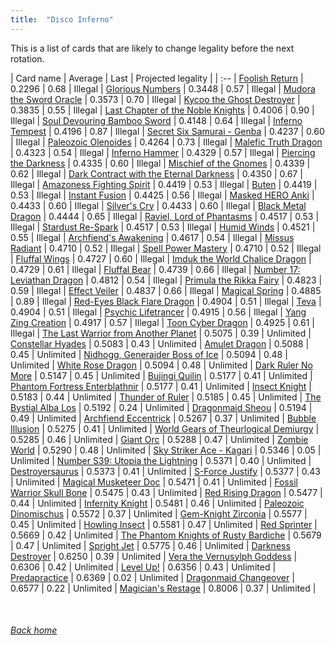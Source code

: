 ```yaml
---
title:  "Disco Inferno"
---
```


This is a list of cards that are likely to change legality before the next rotation.

| Card name | Average | Last | Projected legality |
| :-- |
[Foolish Return](https://db.ygoprodeck.com/card/?search=Foolish%20Return) | 0.2296 | 0.68 | Illegal |
[Glorious Numbers](https://db.ygoprodeck.com/card/?search=Glorious%20Numbers) | 0.3448 | 0.57 | Illegal |
[Mudora the Sword Oracle](https://db.ygoprodeck.com/card/?search=Mudora%20the%20Sword%20Oracle) | 0.3573 | 0.70 | Illegal |
[Kycoo the Ghost Destroyer](https://db.ygoprodeck.com/card/?search=Kycoo%20the%20Ghost%20Destroyer) | 0.3835 | 0.55 | Illegal |
[Last Chapter of the Noble Knights](https://db.ygoprodeck.com/card/?search=Last%20Chapter%20of%20the%20Noble%20Knights) | 0.4006 | 0.90 | Illegal |
[Soul Devouring Bamboo Sword](https://db.ygoprodeck.com/card/?search=Soul%20Devouring%20Bamboo%20Sword) | 0.4148 | 0.64 | Illegal |
[Inferno Tempest](https://db.ygoprodeck.com/card/?search=Inferno%20Tempest) | 0.4196 | 0.87 | Illegal |
[Secret Six Samurai - Genba](https://db.ygoprodeck.com/card/?search=Secret%20Six%20Samurai%20-%20Genba) | 0.4237 | 0.60 | Illegal |
[Paleozoic Olenoides](https://db.ygoprodeck.com/card/?search=Paleozoic%20Olenoides) | 0.4264 | 0.73 | Illegal |
[Malefic Truth Dragon](https://db.ygoprodeck.com/card/?search=Malefic%20Truth%20Dragon) | 0.4323 | 0.54 | Illegal |
[Inferno Hammer](https://db.ygoprodeck.com/card/?search=Inferno%20Hammer) | 0.4329 | 0.57 | Illegal |
[Piercing the Darkness](https://db.ygoprodeck.com/card/?search=Piercing%20the%20Darkness) | 0.4335 | 0.60 | Illegal |
[Mischief of the Gnomes](https://db.ygoprodeck.com/card/?search=Mischief%20of%20the%20Gnomes) | 0.4339 | 0.62 | Illegal |
[Dark Contract with the Eternal Darkness](https://db.ygoprodeck.com/card/?search=Dark%20Contract%20with%20the%20Eternal%20Darkness) | 0.4350 | 0.67 | Illegal |
[Amazoness Fighting Spirit](https://db.ygoprodeck.com/card/?search=Amazoness%20Fighting%20Spirit) | 0.4419 | 0.53 | Illegal |
[Buten](https://db.ygoprodeck.com/card/?search=Buten) | 0.4419 | 0.53 | Illegal |
[Instant Fusion](https://db.ygoprodeck.com/card/?search=Instant%20Fusion) | 0.4425 | 0.56 | Illegal |
[Masked HERO Anki](https://db.ygoprodeck.com/card/?search=Masked%20HERO%20Anki) | 0.4433 | 0.60 | Illegal |
[Silver's Cry](https://db.ygoprodeck.com/card/?search=Silver's%20Cry) | 0.4433 | 0.60 | Illegal |
[Black Metal Dragon](https://db.ygoprodeck.com/card/?search=Black%20Metal%20Dragon) | 0.4444 | 0.65 | Illegal |
[Raviel, Lord of Phantasms](https://db.ygoprodeck.com/card/?search=Raviel,%20Lord%20of%20Phantasms) | 0.4517 | 0.53 | Illegal |
[Stardust Re-Spark](https://db.ygoprodeck.com/card/?search=Stardust%20Re-Spark) | 0.4517 | 0.53 | Illegal |
[Humid Winds](https://db.ygoprodeck.com/card/?search=Humid%20Winds) | 0.4521 | 0.55 | Illegal |
[Archfiend's Awakening](https://db.ygoprodeck.com/card/?search=Archfiend's%20Awakening) | 0.4617 | 0.54 | Illegal |
[Missus Radiant](https://db.ygoprodeck.com/card/?search=Missus%20Radiant) | 0.4710 | 0.52 | Illegal |
[Spell Power Mastery](https://db.ygoprodeck.com/card/?search=Spell%20Power%20Mastery) | 0.4710 | 0.52 | Illegal |
[Fluffal Wings](https://db.ygoprodeck.com/card/?search=Fluffal%20Wings) | 0.4727 | 0.60 | Illegal |
[Imduk the World Chalice Dragon](https://db.ygoprodeck.com/card/?search=Imduk%20the%20World%20Chalice%20Dragon) | 0.4729 | 0.61 | Illegal |
[Fluffal Bear](https://db.ygoprodeck.com/card/?search=Fluffal%20Bear) | 0.4739 | 0.66 | Illegal |
[Number 17: Leviathan Dragon](https://db.ygoprodeck.com/card/?search=Number%2017:%20Leviathan%20Dragon) | 0.4812 | 0.54 | Illegal |
[Primula the Rikka Fairy](https://db.ygoprodeck.com/card/?search=Primula%20the%20Rikka%20Fairy) | 0.4823 | 0.59 | Illegal |
[Effect Veiler](https://db.ygoprodeck.com/card/?search=Effect%20Veiler) | 0.4837 | 0.66 | Illegal |
[Magical Spring](https://db.ygoprodeck.com/card/?search=Magical%20Spring) | 0.4885 | 0.89 | Illegal |
[Red-Eyes Black Flare Dragon](https://db.ygoprodeck.com/card/?search=Red-Eyes%20Black%20Flare%20Dragon) | 0.4904 | 0.51 | Illegal |
[Teva](https://db.ygoprodeck.com/card/?search=Teva) | 0.4904 | 0.51 | Illegal |
[Psychic Lifetrancer](https://db.ygoprodeck.com/card/?search=Psychic%20Lifetrancer) | 0.4915 | 0.56 | Illegal |
[Yang Zing Creation](https://db.ygoprodeck.com/card/?search=Yang%20Zing%20Creation) | 0.4917 | 0.57 | Illegal |
[Toon Cyber Dragon](https://db.ygoprodeck.com/card/?search=Toon%20Cyber%20Dragon) | 0.4925 | 0.61 | Illegal |
[The Last Warrior from Another Planet](https://db.ygoprodeck.com/card/?search=The%20Last%20Warrior%20from%20Another%20Planet) | 0.5075 | 0.39 | Unlimited |
[Constellar Hyades](https://db.ygoprodeck.com/card/?search=Constellar%20Hyades) | 0.5083 | 0.43 | Unlimited |
[Amulet Dragon](https://db.ygoprodeck.com/card/?search=Amulet%20Dragon) | 0.5088 | 0.45 | Unlimited |
[Nidhogg, Generaider Boss of Ice](https://db.ygoprodeck.com/card/?search=Nidhogg,%20Generaider%20Boss%20of%20Ice) | 0.5094 | 0.48 | Unlimited |
[White Rose Dragon](https://db.ygoprodeck.com/card/?search=White%20Rose%20Dragon) | 0.5094 | 0.48 | Unlimited |
[Dark Ruler No More](https://db.ygoprodeck.com/card/?search=Dark%20Ruler%20No%20More) | 0.5147 | 0.45 | Unlimited |
[Bujingi Quilin](https://db.ygoprodeck.com/card/?search=Bujingi%20Quilin) | 0.5177 | 0.41 | Unlimited |
[Phantom Fortress Enterblathnir](https://db.ygoprodeck.com/card/?search=Phantom%20Fortress%20Enterblathnir) | 0.5177 | 0.41 | Unlimited |
[Insect Knight](https://db.ygoprodeck.com/card/?search=Insect%20Knight) | 0.5183 | 0.44 | Unlimited |
[Thunder of Ruler](https://db.ygoprodeck.com/card/?search=Thunder%20of%20Ruler) | 0.5185 | 0.45 | Unlimited |
[The Bystial Alba Los](https://db.ygoprodeck.com/card/?search=The%20Bystial%20Alba%20Los) | 0.5192 | 0.24 | Unlimited |
[Dragonmaid Sheou](https://db.ygoprodeck.com/card/?search=Dragonmaid%20Sheou) | 0.5194 | 0.49 | Unlimited |
[Archfiend Eccentrick](https://db.ygoprodeck.com/card/?search=Archfiend%20Eccentrick) | 0.5267 | 0.37 | Unlimited |
[Bubble Illusion](https://db.ygoprodeck.com/card/?search=Bubble%20Illusion) | 0.5275 | 0.41 | Unlimited |
[World Gears of Theurlogical Demiurgy](https://db.ygoprodeck.com/card/?search=World%20Gears%20of%20Theurlogical%20Demiurgy) | 0.5285 | 0.46 | Unlimited |
[Giant Orc](https://db.ygoprodeck.com/card/?search=Giant%20Orc) | 0.5288 | 0.47 | Unlimited |
[Zombie World](https://db.ygoprodeck.com/card/?search=Zombie%20World) | 0.5290 | 0.48 | Unlimited |
[Sky Striker Ace - Kagari](https://db.ygoprodeck.com/card/?search=Sky%20Striker%20Ace%20-%20Kagari) | 0.5346 | 0.05 | Unlimited |
[Number S39: Utopia the Lightning](https://db.ygoprodeck.com/card/?search=Number%20S39:%20Utopia%20the%20Lightning) | 0.5371 | 0.40 | Unlimited |
[Destroyersaurus](https://db.ygoprodeck.com/card/?search=Destroyersaurus) | 0.5373 | 0.41 | Unlimited |
[S-Force Justify](https://db.ygoprodeck.com/card/?search=S-Force%20Justify) | 0.5377 | 0.43 | Unlimited |
[Magical Musketeer Doc](https://db.ygoprodeck.com/card/?search=Magical%20Musketeer%20Doc) | 0.5471 | 0.41 | Unlimited |
[Fossil Warrior Skull Bone](https://db.ygoprodeck.com/card/?search=Fossil%20Warrior%20Skull%20Bone) | 0.5475 | 0.43 | Unlimited |
[Red Rising Dragon](https://db.ygoprodeck.com/card/?search=Red%20Rising%20Dragon) | 0.5477 | 0.44 | Unlimited |
[Infernity Knight](https://db.ygoprodeck.com/card/?search=Infernity%20Knight) | 0.5481 | 0.46 | Unlimited |
[Paleozoic Dinomischus](https://db.ygoprodeck.com/card/?search=Paleozoic%20Dinomischus) | 0.5572 | 0.37 | Unlimited |
[Gem-Knight Zirconia](https://db.ygoprodeck.com/card/?search=Gem-Knight%20Zirconia) | 0.5577 | 0.45 | Unlimited |
[Howling Insect](https://db.ygoprodeck.com/card/?search=Howling%20Insect) | 0.5581 | 0.47 | Unlimited |
[Red Sprinter](https://db.ygoprodeck.com/card/?search=Red%20Sprinter) | 0.5669 | 0.42 | Unlimited |
[The Phantom Knights of Rusty Bardiche](https://db.ygoprodeck.com/card/?search=The%20Phantom%20Knights%20of%20Rusty%20Bardiche) | 0.5679 | 0.47 | Unlimited |
[Spright Jet](https://db.ygoprodeck.com/card/?search=Spright%20Jet) | 0.5775 | 0.46 | Unlimited |
[Darkness Destroyer](https://db.ygoprodeck.com/card/?search=Darkness%20Destroyer) | 0.6250 | 0.39 | Unlimited |
[Vera the Vernusylph Goddess](https://db.ygoprodeck.com/card/?search=Vera%20the%20Vernusylph%20Goddess) | 0.6306 | 0.42 | Unlimited |
[Level Up!](https://db.ygoprodeck.com/card/?search=Level%20Up!) | 0.6356 | 0.43 | Unlimited |
[Predapractice](https://db.ygoprodeck.com/card/?search=Predapractice) | 0.6369 | 0.02 | Unlimited |
[Dragonmaid Changeover](https://db.ygoprodeck.com/card/?search=Dragonmaid%20Changeover) | 0.6577 | 0.22 | Unlimited |
[Magician's Restage](https://db.ygoprodeck.com/card/?search=Magician's%20Restage) | 0.8006 | 0.37 | Unlimited |

<br>

###### [Back home](index)